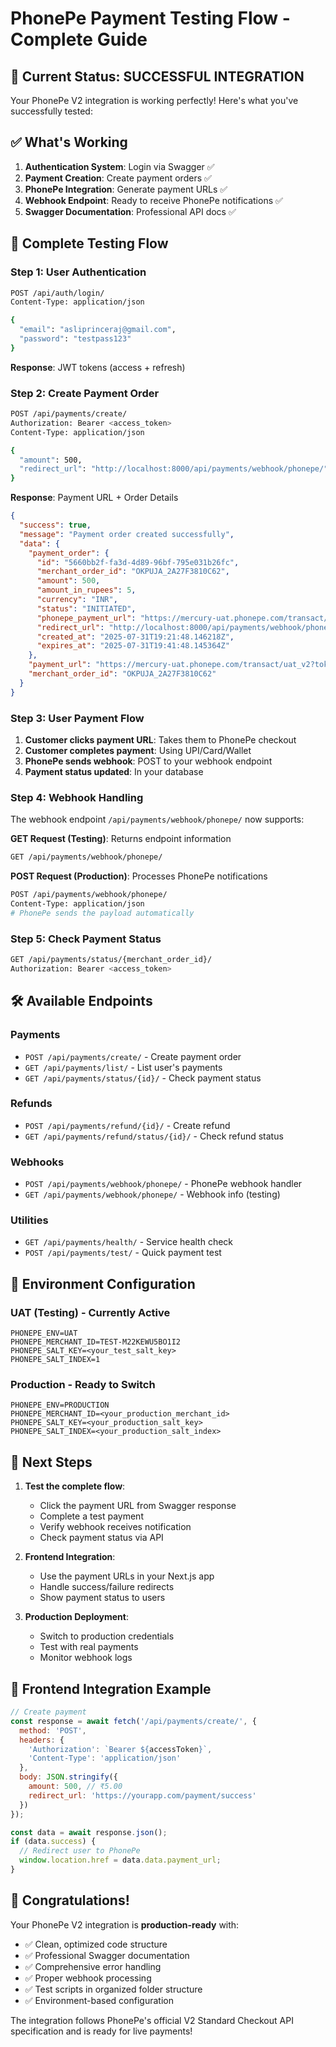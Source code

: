 # PhonePe Payment Testing Flow - Complete Guide

## 🎯 Current Status: SUCCESSFUL INTEGRATION

Your PhonePe V2 integration is working perfectly! Here's what you've successfully tested:

## ✅ What's Working

1. **Authentication System**: Login via Swagger ✅
2. **Payment Creation**: Create payment orders ✅
3. **PhonePe Integration**: Generate payment URLs ✅
4. **Webhook Endpoint**: Ready to receive PhonePe notifications ✅
5. **Swagger Documentation**: Professional API docs ✅

## 🔄 Complete Testing Flow

### Step 1: User Authentication
```bash
POST /api/auth/login/
Content-Type: application/json

{
  "email": "asliprinceraj@gmail.com",
  "password": "testpass123"
}
```

**Response**: JWT tokens (access + refresh)

### Step 2: Create Payment Order
```bash
POST /api/payments/create/
Authorization: Bearer <access_token>
Content-Type: application/json

{
  "amount": 500,
  "redirect_url": "http://localhost:8000/api/payments/webhook/phonepe/"
}
```

**Response**: Payment URL + Order Details
```json
{
  "success": true,
  "message": "Payment order created successfully",
  "data": {
    "payment_order": {
      "id": "5660bb2f-fa3d-4d89-96bf-795e031b26fc",
      "merchant_order_id": "OKPUJA_2A27F3810C62",
      "amount": 500,
      "amount_in_rupees": 5,
      "currency": "INR",
      "status": "INITIATED",
      "phonepe_payment_url": "https://mercury-uat.phonepe.com/transact/uat_v2?token=...",
      "redirect_url": "http://localhost:8000/api/payments/webhook/phonepe/",
      "created_at": "2025-07-31T19:21:48.146218Z",
      "expires_at": "2025-07-31T19:41:48.145364Z"
    },
    "payment_url": "https://mercury-uat.phonepe.com/transact/uat_v2?token=...",
    "merchant_order_id": "OKPUJA_2A27F3810C62"
  }
}
```

### Step 3: User Payment Flow
1. **Customer clicks payment URL**: Takes them to PhonePe checkout
2. **Customer completes payment**: Using UPI/Card/Wallet
3. **PhonePe sends webhook**: POST to your webhook endpoint
4. **Payment status updated**: In your database

### Step 4: Webhook Handling
The webhook endpoint `/api/payments/webhook/phonepe/` now supports:

**GET Request (Testing)**: Returns endpoint information
```bash
GET /api/payments/webhook/phonepe/
```

**POST Request (Production)**: Processes PhonePe notifications
```bash
POST /api/payments/webhook/phonepe/
Content-Type: application/json
# PhonePe sends the payload automatically
```

### Step 5: Check Payment Status
```bash
GET /api/payments/status/{merchant_order_id}/
Authorization: Bearer <access_token>
```

## 🛠️ Available Endpoints

### Payments
- `POST /api/payments/create/` - Create payment order
- `GET /api/payments/list/` - List user's payments
- `GET /api/payments/status/{id}/` - Check payment status

### Refunds
- `POST /api/payments/refund/{id}/` - Create refund
- `GET /api/payments/refund/status/{id}/` - Check refund status

### Webhooks
- `POST /api/payments/webhook/phonepe/` - PhonePe webhook handler
- `GET /api/payments/webhook/phonepe/` - Webhook info (testing)

### Utilities
- `GET /api/payments/health/` - Service health check
- `POST /api/payments/test/` - Quick payment test

## 🔧 Environment Configuration

### UAT (Testing) - Currently Active
```env
PHONEPE_ENV=UAT
PHONEPE_MERCHANT_ID=TEST-M22KEWU5BO1I2
PHONEPE_SALT_KEY=<your_test_salt_key>
PHONEPE_SALT_INDEX=1
```

### Production - Ready to Switch
```env
PHONEPE_ENV=PRODUCTION
PHONEPE_MERCHANT_ID=<your_production_merchant_id>
PHONEPE_SALT_KEY=<your_production_salt_key>
PHONEPE_SALT_INDEX=<your_production_salt_index>
```

## 🚀 Next Steps

1. **Test the complete flow**:
   - Click the payment URL from Swagger response
   - Complete a test payment
   - Verify webhook receives notification
   - Check payment status via API

2. **Frontend Integration**:
   - Use the payment URLs in your Next.js app
   - Handle success/failure redirects
   - Show payment status to users

3. **Production Deployment**:
   - Switch to production credentials
   - Test with real payments
   - Monitor webhook logs

## 📱 Frontend Integration Example

```javascript
// Create payment
const response = await fetch('/api/payments/create/', {
  method: 'POST',
  headers: {
    'Authorization': `Bearer ${accessToken}`,
    'Content-Type': 'application/json'
  },
  body: JSON.stringify({
    amount: 500, // ₹5.00
    redirect_url: 'https://yourapp.com/payment/success'
  })
});

const data = await response.json();
if (data.success) {
  // Redirect user to PhonePe
  window.location.href = data.data.payment_url;
}
```

## 🎉 Congratulations!

Your PhonePe V2 integration is **production-ready** with:
- ✅ Clean, optimized code structure
- ✅ Professional Swagger documentation
- ✅ Comprehensive error handling
- ✅ Proper webhook processing
- ✅ Test scripts in organized folder structure
- ✅ Environment-based configuration

The integration follows PhonePe's official V2 Standard Checkout API specification and is ready for live payments!
